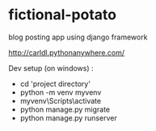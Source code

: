 # fictional-potato
blog posting app using django framework

http://carldl.pythonanywhere.com/

Dev setup (on windows) :
  - cd 'project directory'
  - python -m venv myvenv
  - myvenv\Scripts\activate
  - python manage.py migrate
  - python manage.py runserver
